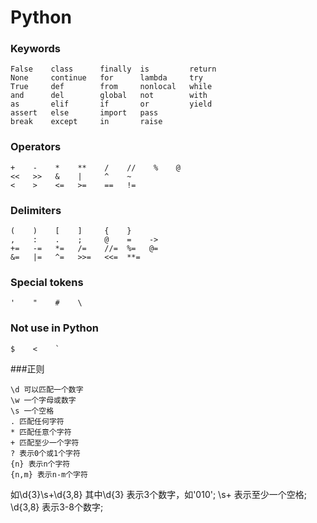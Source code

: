 # Python

### Keywords

    False    class      finally  is         return 
    None     continue   for      lambda     try
    True     def        from     nonlocal   while
    and      del        global   not        with
    as       elif       if       or         yield
    assert   else       import   pass
    break    except     in       raise

### Operators

    +    -    *    **    /    //    %    @
    <<   >>   &    |     ^    ~
    <    >    <=   >=    ==   !=

### Delimiters

    (    )    [    ]     {    }
    ,    :    .    ;     @    =    ->
    +=   -=   *=   /=    //=  %=   @=
    &=   |=   ^=   >>=   <<=  **=

### Special tokens

    '    "    #    \

### Not use in Python

    $    <    `


###正则

    \d 可以匹配一个数字
    \w 一个字母或数字
    \s 一个空格
    . 匹配任何字符
    * 匹配任意个字符
    + 匹配至少一个字符
    ? 表示0个或1个字符
    {n} 表示n个字符 
    {n,m} 表示n-m个字符

如\d{3}\s+\d{3,8} 其中\d{3} 表示3个数字，如'010'; \s+ 表示至少一个空格; \d{3,8} 表示3-8个数字;
